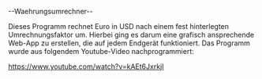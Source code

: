 --Waehrungsumrechner--

Dieses Programm rechnet Euro in USD nach einem fest hinterlegten Umrechnungsfaktor um. Hierbei ging es darum eine grafisch ansprechende Web-App zu erstellen, die auf jedem Endgerät funktioniert. Das Programm wurde aus folgendem Youtube-Video nachprogrammiert:

https://www.youtube.com/watch?v=kAEt6JxrkjI
